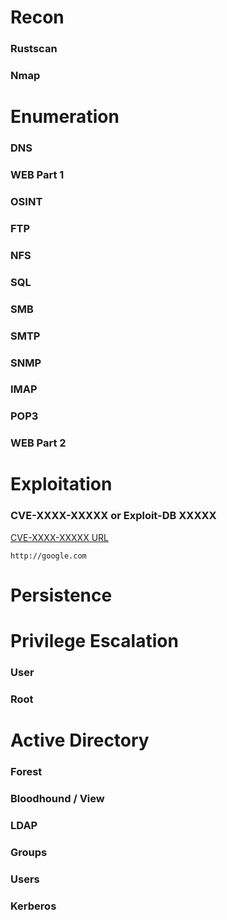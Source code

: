 # Recon

### Rustscan

### Nmap

# Enumeration

### DNS

### WEB Part 1

### OSINT

### FTP

### NFS

### SQL

### SMB

### SMTP

### SNMP

### IMAP

### POP3

### WEB Part 2

# Exploitation

### CVE-XXXX-XXXXX or Exploit-DB XXXXX

[CVE-XXXX-XXXXX URL](http://google.com)

```
http://google.com
```

# Persistence

# Privilege Escalation

### User

### Root

# Active Directory

### Forest

### Bloodhound / View

### LDAP

### Groups

### Users

### Kerberos